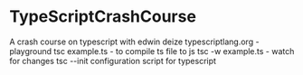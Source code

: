 # TypeScriptCrashCourse
A crash course on typescript with edwin deize
typescriptlang.org - playground
tsc example.ts - to compile ts file to js
tsc -w example.ts - watch for changes
tsc --init configuration script for typescript
